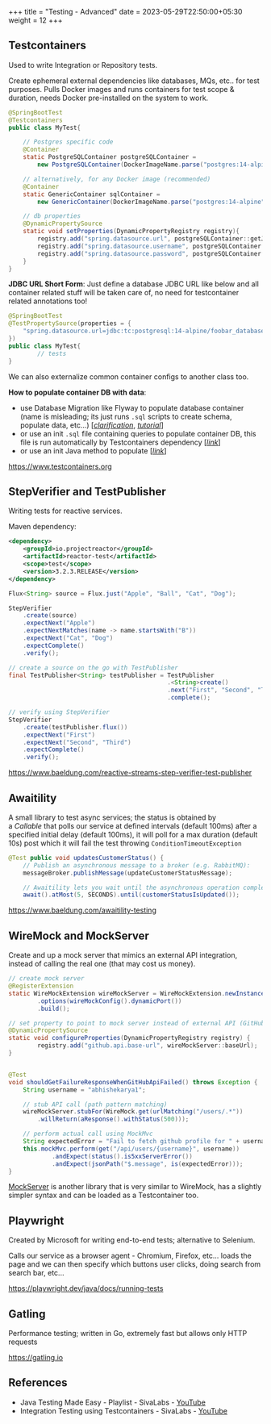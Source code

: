 +++
title = "Testing - Advanced"
date = 2023-05-29T22:50:00+05:30
weight = 12
+++

## Testcontainers
Used to write Integration or Repository tests.

Create ephemeral external dependencies like databases, MQs, etc.. for test purposes. Pulls Docker images and runs containers for test scope & duration, needs Docker pre-installed on the system to work.

```java
@SpringBootTest	
@Testcontainers
public class MyTest{

	// Postgres specific code
	@Container
	static PostgreSQLContainer postgreSQLContainer = 
		new PostgreSQLContainer(DockerImageName.parse("postgres:14-alpine"));

	// alternatively, for any Docker image (recommended)
	@Container
	static GenericContainer sqlContainer = 
		new GenericContainer(DockerImageName.parse("postgres:14-alpine"));

	// db properties
	@DynamicPropertySource
	static void setProperties(DynamicPropertyRegistry registry){
		registry.add("spring.datasource.url", postgreSQLContainer::getJdbcUrl);
		registry.add("spring.datasource.username", postgreSQLContainer::getUsername);
		registry.add("spring.datasource.password", postgreSQLContainer::getPassword);
	}
}
```


**JDBC URL Short Form**: Just define a database JDBC URL like below and all container related stuff will be taken care of, no need for testcontainer related annotations too!
```java
@SpringBootTest	
@TestPropertySource(properties = {
	"spring.datasource.url=jdbc:tc:postgresql:14-alpine/foobar_database"
})
public class MyTest{
		// tests
}
```

We can also externalize common container configs to another class too.

**How to populate container DB with data**:
- use Database Migration like Flyway to populate database container (name is misleading; its just runs `.sql` scripts to create schema, populate data, etc...) [[_clarification_](https://stackoverflow.com/questions/57602306/how-to-use-flyway-to-migrate-data-from-one-db-to-another-db), [_tutorial_](https://youtu.be/q5pfc_bFK-Y)]
- or use an init `.sql` file containing queries to populate container DB, this file is run automatically by Testcontainers dependency [[_link_](https://java.testcontainers.org/modules/databases/jdbc/#using-a-classpath-init-script)]
- or use an init Java method to populate [[_link_](https://java.testcontainers.org/modules/databases/jdbc/#using-an-init-function)]

https://www.testcontainers.org

## StepVerifier and TestPublisher
Writing tests for reactive services.

Maven dependency:
```xml
<dependency> 
	<groupId>io.projectreactor</groupId> 
	<artifactId>reactor-test</artifactId> 
	<scope>test</scope>     
	<version>3.2.3.RELEASE</version> 
</dependency>
```

```java
Flux<String> source = Flux.just("Apple", "Ball", "Cat", "Dog");

StepVerifier 
	.create(source) 
	.expectNext("Apple") 
	.expectNextMatches(name -> name.startsWith("B")) 
	.expectNext("Cat", "Dog") 
	.expectComplete()
	.verify();
```

```java
// create a source on the go with TestPublisher
final TestPublisher<String> testPublisher = TestPublisher 
											.<String>create() 
											.next("First", "Second", "Third")
											.complete();

// verify using StepVerifier
StepVerifier
	.create(testPublisher.flux()) 
	.expectNext("First") 
	.expectNext("Second", "Third") 
	.expectComplete()
	.verify();
```

https://www.baeldung.com/reactive-streams-step-verifier-test-publisher

## Awaitility
A small library to test async services; the status is obtained by a _Callable_ that polls our service at defined intervals (default 100ms) after a specified initial delay (default 100ms), it will poll for a max duration (default 10s) post which it will fail the test throwing `ConditionTimeoutException` 

```java
@Test public void updatesCustomerStatus() {
	// Publish an asynchronous message to a broker (e.g. RabbitMQ):
	messageBroker.publishMessage(updateCustomerStatusMessage); 

	// Awaitility lets you wait until the asynchronous operation completes:
	await().atMost(5, SECONDS).until(customerStatusIsUpdated());
```

https://www.baeldung.com/awaitility-testing

## WireMock and MockServer
Create and up a mock server that mimics an external API integration, instead of calling the real one (that may cost us money).

```java
// create mock server
@RegisterExtension
static WireMockExtension wireMockServer = WireMockExtension.newInstance()
		.options(wireMockConfig().dynamicPort())
		.build();

// set property to point to mock server instead of external API (GitHub in this case)
@DynamicPropertySource
static void configureProperties(DynamicPropertyRegistry registry) {
		registry.add("github.api.base-url", wireMockServer::baseUrl);
}


@Test
void shouldGetFailureResponseWhenGitHubApiFailed() throws Exception {
	String username = "abhishekarya1";

	// stub API call (path pattern matching)
	wireMockServer.stubFor(WireMock.get(urlMatching("/users/.*"))
		.willReturn(aResponse().withStatus(500)));

	// perform actual call using MockMvc
	String expectedError = "Fail to fetch github profile for " + username;
	this.mockMvc.perform(get("/api/users/{username}", username))
			.andExpect(status().is5xxServerError())
			.andExpect(jsonPath("$.message", is(expectedError)));
}
```

[MockServer](https://www.mock-server.com) is another library that is very similar to WireMock, has a slightly simpler syntax and can be loaded as a Testcontainer too.

## Playwright
Created by Microsoft for writing end-to-end tests; alternative to Selenium.

Calls our service as a browser agent - Chromium, Firefox, etc... loads the page and we can then specify which buttons user clicks, doing search from search bar, etc...

https://playwright.dev/java/docs/running-tests

## Gatling
Performance testing; written in Go, extremely fast but allows only HTTP requests

https://gatling.io

## References
- Java Testing Made Easy - Playlist - SivaLabs - [YouTube](https://youtube.com/playlist?list=PLuNxlOYbv61jtHHFHBOc9N7Dg5jn013ix)
- Integration Testing using Testcontainers - SivaLabs - [YouTube](https://youtu.be/osw9dz2ZhhQ)